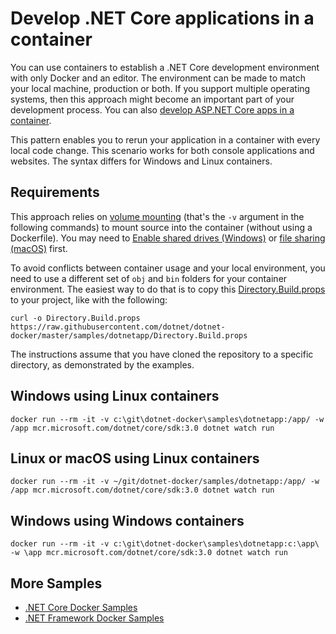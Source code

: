 # Develop .NET Core applications in a container

You can use containers to establish a .NET Core development environment with only Docker and an editor. The environment can be made to match your local machine, production or both. If you support multiple operating systems, then this approach might become an important part of your development process. You can also [develop ASP.NET Core apps in a container](../aspnetapp/aspnet-docker-dev-in-container.md).

This pattern enables you to rerun your application in a container with every local code change. This scenario works for both console applications and websites. The syntax differs for Windows and Linux containers.

## Requirements

This approach relies on [volume mounting](https://docs.docker.com/engine/admin/volumes/volumes/) (that's the `-v` argument in the following commands) to mount source into the container (without using a Dockerfile). You may need to [Enable shared drives (Windows)](https://docs.docker.com/docker-for-windows/#shared-drives) or [file sharing (macOS)](https://docs.docker.com/docker-for-mac/#file-sharing) first.

To avoid conflicts between container usage and your local environment, you need to use a different set of `obj` and `bin` folders for your container environment. The easiest way to do that is to copy this [Directory.Build.props](Directory.Build.props) to your project, like with the following:

```console
curl -o Directory.Build.props https://raw.githubusercontent.com/dotnet/dotnet-docker/master/samples/dotnetapp/Directory.Build.props
```

The instructions assume that you have cloned the repository to a specific directory, as demonstrated by the examples.

## Windows using Linux containers

```console
docker run --rm -it -v c:\git\dotnet-docker\samples\dotnetapp:/app/ -w /app mcr.microsoft.com/dotnet/core/sdk:3.0 dotnet watch run
```

## Linux or macOS using Linux containers

```console
docker run --rm -it -v ~/git/dotnet-docker/samples/dotnetapp:/app/ -w /app mcr.microsoft.com/dotnet/core/sdk:3.0 dotnet watch run
```

## Windows using Windows containers

```console
docker run --rm -it -v c:\git\dotnet-docker\samples\dotnetapp:c:\app\ -w \app mcr.microsoft.com/dotnet/core/sdk:3.0 dotnet watch run
```

## More Samples

* [.NET Core Docker Samples](../README.md)
* [.NET Framework Docker Samples](https://github.com/microsoft/dotnet-framework-docker-samples/)
